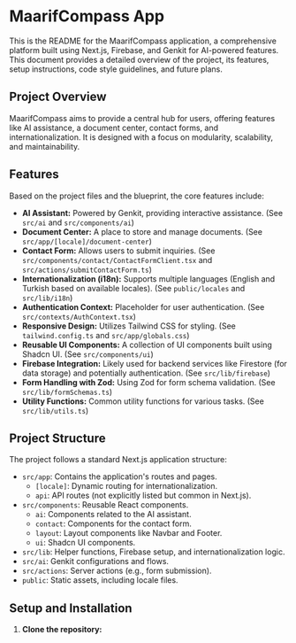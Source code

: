 # MaarifCompass App

This is the README for the MaarifCompass application, a comprehensive platform built using Next.js, Firebase, and Genkit for AI-powered features. This document provides a detailed overview of the project, its features, setup instructions, code style guidelines, and future plans.

## Project Overview

MaarifCompass aims to provide a central hub for users, offering features like AI assistance, a document center, contact forms, and internationalization. It is designed with a focus on modularity, scalability, and maintainability.

## Features

Based on the project files and the blueprint, the core features include:

- **AI Assistant:** Powered by Genkit, providing interactive assistance. (See `src/ai` and `src/components/ai`)
- **Document Center:** A place to store and manage documents. (See `src/app/[locale]/document-center`)
- **Contact Form:** Allows users to submit inquiries. (See `src/components/contact/ContactFormClient.tsx` and `src/actions/submitContactForm.ts`)
- **Internationalization (i18n):** Supports multiple languages (English and Turkish based on available locales). (See `public/locales` and `src/lib/i18n`)
- **Authentication Context:** Placeholder for user authentication. (See `src/contexts/AuthContext.tsx`)
- **Responsive Design:** Utilizes Tailwind CSS for styling. (See `tailwind.config.ts` and `src/app/globals.css`)
- **Reusable UI Components:** A collection of UI components built using Shadcn UI. (See `src/components/ui`)
- **Firebase Integration:** Likely used for backend services like Firestore (for data storage) and potentially authentication. (See `src/lib/firebase`)
- **Form Handling with Zod:** Using Zod for form schema validation. (See `src/lib/formSchemas.ts`)
- **Utility Functions:** Common utility functions for various tasks. (See `src/lib/utils.ts`)

## Project Structure

The project follows a standard Next.js application structure:

- `src/app`: Contains the application's routes and pages.
    - `[locale]`: Dynamic routing for internationalization.
    - `api`: API routes (not explicitly listed but common in Next.js).
- `src/components`: Reusable React components.
    - `ai`: Components related to the AI assistant.
    - `contact`: Components for the contact form.
    - `layout`: Layout components like Navbar and Footer.
    - `ui`: Shadcn UI components.
- `src/lib`: Helper functions, Firebase setup, and internationalization logic.
- `src/ai`: Genkit configurations and flows.
- `src/actions`: Server actions (e.g., form submission).
- `public`: Static assets, including locale files.

## Setup and Installation

1.  **Clone the repository:**
